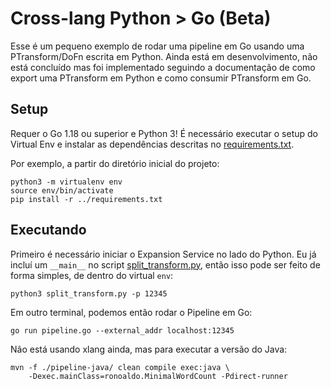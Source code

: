 # Cross-lang Python > Go (Beta)

Esse é um pequeno exemplo de rodar uma pipeline em Go usando uma PTransform/DoFn
escrita em Python. Ainda está em desenvolvimento, não está concluído mas foi
implementado seguindo a documentação de como export uma PTransform em Python e
como consumir PTransform em Go.

## Setup

Requer o Go 1.18 ou superior e Python 3! É necessário executar o setup do
Virtual Env e instalar as dependências descritas no
[requirements.txt](../requirements.txt).

Por exemplo, a partir do diretório inicial do projeto:

```
python3 -m virtualenv env
source env/bin/activate
pip install -r ../requirements.txt
```

## Executando

Primeiro é necessário iniciar o Expansion Service no lado do Python. Eu já
incluí um `__main__` no script [split_transform.py](./split_transform.py), então
isso pode ser feito de forma simples, de dentro do virtual `env`:

```
python3 split_transform.py -p 12345
```

Em outro terminal, podemos então rodar o Pipeline em Go:

```
go run pipeline.go --external_addr localhost:12345
```

Não está usando xlang ainda, mas para executar a versão do Java:

```
mvn -f ./pipeline-java/ clean compile exec:java \
    -Dexec.mainClass=ronoaldo.MinimalWordCount -Pdirect-runner
```
